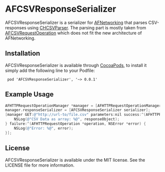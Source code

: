 # AFCSVResponseSerializer

AFCSVResponseSerializer is a serializer for [AFNetworking](https://github.com/AFNetworking/AFNetworking/) that parses CSV-responses using [CHCSVParser](https://github.com/davedelong/CHCSVParser). The parsing part is mostly taken from [AFCSVRequestOperation](https://github.com/acerbetti/AFCSVRequestOperation) which does not fit the new architecture of AFNetworking.

## Installation

AFCSVResponseSerializer is available through [CocoaPods](http://cocoapods.org), to install
it simply add the following line to your Podfile:

     pod 'AFCSVResponseSerializer', '~> 0.0.1'

## Example Usage

``` objective-c
AFHTTPRequestOperationManager *manager = [AFHTTPRequestOperationManager manager];
manager.responseSerializer = [AFCSVResponseSerializer serializer];
[manager GET:@"http://url-to/file.csv" parameters:nil success:^(AFHTTPRequestOperation *operation, id responseObject) {
    NSLog(@"CSV Data as array: %@", responseObject);
} failure:^(AFHTTPRequestOperation *operation, NSError *error) {
    NSLog(@"Error: %@", error);
}];

```

## License
AFCSVResponseSerializer is available under the MIT license. See the LICENSE file for more information.